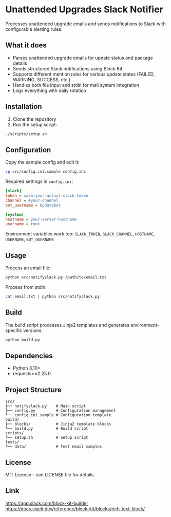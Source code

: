 # Unattended Upgrades Slack Notifier

Processes unattended upgrade emails and sends notifications to Slack with configurable alerting rules.

## What it does

- Parses unattended upgrade emails for update status and package details
- Sends structured Slack notifications using Block Kit
- Supports different mention rules for various update states (FAILED, WARNING, SUCCESS, etc.)
- Handles both file input and stdin for mail system integration
- Logs everything with daily rotation

## Installation

1. Clone the repository
2. Run the setup script:
```bash
./scripts/setup.sh
```

## Configuration

Copy the sample config and edit it:
```bash
cp src/config.ini.sample config.ini
```

Required settings in `config.ini`:
```ini
[slack]
token = xoxb-your-actual-slack-token
channel = #your-channel
bot_username = UpdateBot

[system]
hostname = your-server-hostname
username = root
```

Environment variables work too: `SLACK_TOKEN`, `SLACK_CHANNEL`, `HOSTNAME`, `USERNAME`, `BOT_USERNAME`

## Usage

Process an email file:
```bash
python src/notifyslack.py /path/to/email.txt
```

Process from stdin:
```bash
cat email.txt | python src/notifyslack.py
```

## Build

The build script processes Jinja2 templates and generates environment-specific versions:
```bash
python build.py
```

## Dependencies

- Python 3.10+
- requests>=2.25.0

## Project Structure

```
src/
├── notifyslack.py    # Main script
├── config.py         # Configuration management
└── config.ini.sample # Configuration template
build/
├── blocks/           # Jinja2 template blocks
└── build.py          # Build script
scripts/
└── setup.sh          # Setup script
tests/
└── data/             # Test email samples
```

## License

MIT License - see LICENSE file for details.

## Link
https://app.slack.com/block-kit-builder
https://docs.slack.dev/reference/block-kit/blocks/rich-text-block/